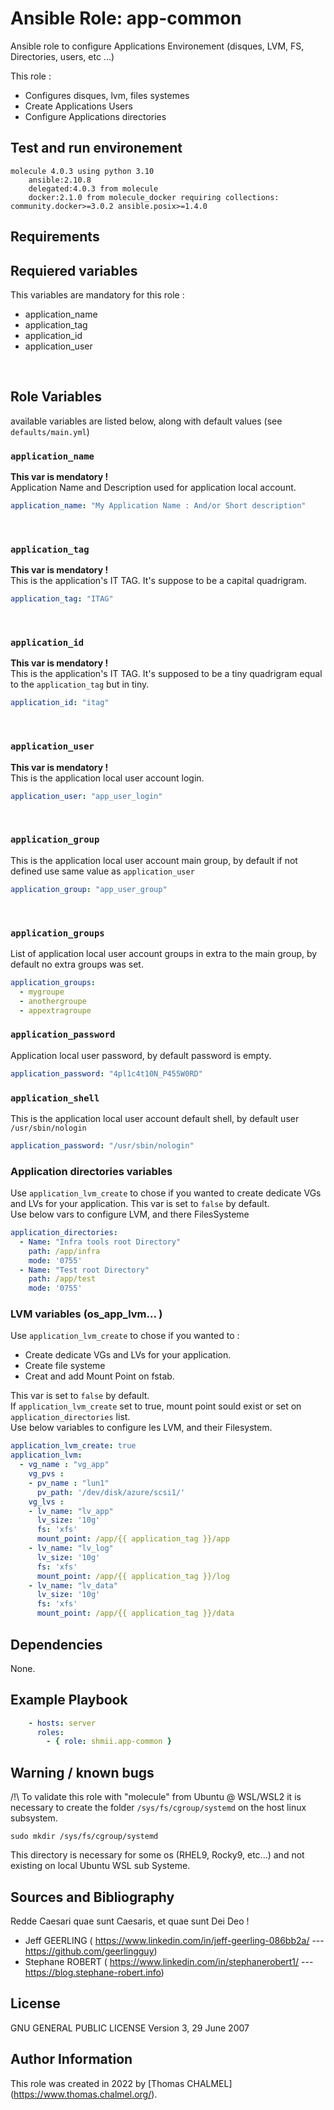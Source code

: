 # Ansible Role: app-common
Ansible role to configure Applications Environement (disques, LVM, FS, Directories, users, etc ...)


This role :
  -  Configures disques, lvm, files systemes
  -  Create Applications Users
  -  Configure Applications directories


## Test and run environement


```
molecule 4.0.3 using python 3.10 
    ansible:2.10.8
    delegated:4.0.3 from molecule
    docker:2.1.0 from molecule_docker requiring collections: community.docker>=3.0.2 ansible.posix>=1.4.0

```


## Requirements
## Requiered variables
This variables are mandatory for this role :
- application_name
- application_tag
- application_id
- application_user
<br>

## Role Variables
available variables are listed below, along with default values (see `defaults/main.yml`)
<br>

### `application_name`
**This var is mendatory !** <br>
Application Name and Description used for application local account.
```yaml
application_name: "My Application Name : And/or Short description"
``` 
<br>

### `application_tag`
**This var is mendatory !** <br>
This is the application's IT TAG. It's suppose to be a capital quadrigram.
```yaml
application_tag: "ITAG"
``` 
<br>

### `application_id`
**This var is mendatory !** <br>
 This is the application's IT TAG. It's supposed to be a tiny quadrigram equal to the `application_tag` but in tiny.
```yaml
application_id: "itag"
``` 
<br>

### `application_user`
**This var is mendatory !** <br>
 This is the application local user account login.
```yaml
application_user: "app_user_login"
``` 
<br>

### `application_group`
 This is the application local user account main group,  by default if not defined use same value as `application_user`
```yaml
application_group: "app_user_group"
``` 
<br>

### `application_groups`
 List of application local user account groups in extra to the main group,  by default no extra groups was set.
```yaml
application_groups: 
  - mygroupe
  - anothergroupe
  - appextragroupe
```

### `application_password`
 Application local user password, by default password is empty.
```yaml
application_password: "4pl1c4t10N_P455W0RD"
```

### `application_shell`
This is the application local user account default shell, by default user `/usr/sbin/nologin`
```yaml
application_password: "/usr/sbin/nologin"
```

### Application directories variables
Use `application_lvm_create` to chose if you wanted to create dedicate VGs and LVs for your application. This var is set to `false` by default. <br>
Use below vars to configure LVM, and there FilesSysteme
```yaml
application_directories:
  - Name: "Infra tools root Directory"
    path: /app/infra
    mode: '0755'
  - Name: "Test root Directory"
    path: /app/test
    mode: '0755'
```

### LVM variables (os_app_lvm... )
Use `application_lvm_create` to chose if you wanted to :
- Create dedicate VGs and LVs for your application.
- Create file systeme
- Creat and add Mount Point on fstab.
  
This var is set to `false` by default. <br>
If `application_lvm_create` set to true, mount point sould exist or set on `application_directories` list. <br>
Use below variables to configure les LVM, and their Filesystem.
```yaml
application_lvm_create: true 
application_lvm:
  - vg_name : "vg_app"
    vg_pvs :
    - pv_name : "lun1"
      pv_path: '/dev/disk/azure/scsi1/'
    vg_lvs :
    - lv_name: "lv_app"
      lv_size: '10g'
      fs: 'xfs'
      mount_point: /app/{{ application_tag }}/app
    - lv_name: "lv_log"
      lv_size: '10g'
      fs: 'xfs'
      mount_point: /app/{{ application_tag }}/log
    - lv_name: "lv_data"
      lv_size: '10g'
      fs: 'xfs'
      mount_point: /app/{{ application_tag }}/data
```

## Dependencies

None.

## Example Playbook

```yaml
    - hosts: server
      roles:
        - { role: shmii.app-common }
```

## Warning / known bugs

/!\ To validate this role with "molecule" from Ubuntu @ WSL/WSL2 it is necessary to create the folder  `/sys/fs/cgroup/systemd` on the host linux subsystem. 


`sudo mkdir /sys/fs/cgroup/systemd`

This directory is necessary for some os (RHEL9, Rocky9, etc...) and not existing on local Ubuntu WSL sub Systeme. 

## Sources and Bibliography


Redde Caesari quae sunt Caesaris, et quae sunt Dei Deo !
 
- Jeff GEERLING ( https://www.linkedin.com/in/jeff-geerling-086bb2a/  --- https://github.com/geerlingguy)
- Stephane ROBERT ( https://www.linkedin.com/in/stephanerobert1/  ---  https://blog.stephane-robert.info)



## License

GNU GENERAL PUBLIC LICENSE Version 3, 29 June 2007

## Author Information

This role was created in 2022 by [Thomas CHALMEL] (https://www.thomas.chalmel.org/).
